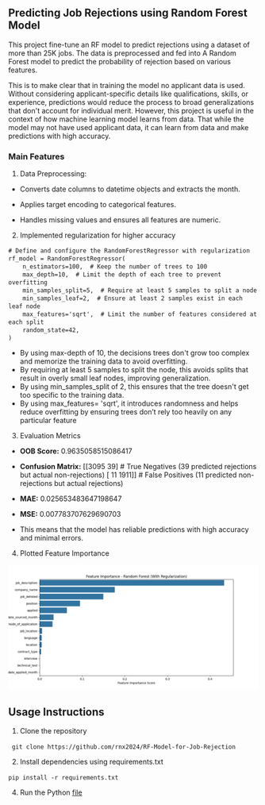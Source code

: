 ## Predicting Job Rejections using Random Forest Model

This project fine-tune an RF model to predict rejections using a dataset of more than 25K jobs. The data is preprocessed and fed into 
A Random Forest model to predict the probability of rejection based on various features. 

This is to make clear that in training the model no applicant data is used. Without considering applicant-specific details like 
qualifications, skills, or experience, predictions would reduce the process to broad generalizations that don't account for individual 
merit. However, this project is useful in the context of how machine learning model learns from data. That while the model may not have 
used applicant data, it can learn from data and make predictions with high accuracy. 

### Main Features 

1. Data Preprocessing:

  - Converts date columns to datetime objects and extracts the month.

  - Applies target encoding to categorical features.

  - Handles missing values and ensures all features are numeric.


2. Implemented regularization for higher accuracy

```
# Define and configure the RandomForestRegressor with regularization
rf_model = RandomForestRegressor(
    n_estimators=100,  # Keep the number of trees to 100
    max_depth=10,  # Limit the depth of each tree to prevent overfitting
    min_samples_split=5,  # Require at least 5 samples to split a node
    min_samples_leaf=2,  # Ensure at least 2 samples exist in each leaf node
    max_features='sqrt',  # Limit the number of features considered at each split
    random_state=42,
)
```
- By using max-depth of 10, the decisions trees don't grow too complex and memorize the training data to avoid overfitting.
- By requiring at least 5 samples to split the node, this avoids splits that result in overly small leaf nodes, improving generalization.
- By using min_samples_split of 2, this ensures that the tree doesn't get too specific to the training data.
- By using max_features= 'sqrt', it introduces randomness and helps reduce overfitting by ensuring trees don’t rely too heavily on any particular feature

3. Evaluation Metrics

- **OOB Score:** 0.9635058515086417

- **Confusion Matrix:** 
[[3095   39] # True Negatives (39 predicted rejections but actual non-rejections)
 [  11 1911]] # False Positives (11 predicted non-rejections but actual rejections)

- **MAE:** 0.025653483647198647

- **MSE:** 0.007783707629690703

- This means that the model has reliable predictions with high accuracy and minimal errors. 

4. Plotted Feature Importance 

![Image1](https://github.com/rnx2024/RF-Model-for-Job-Rejection/blob/main/feature-importance.png)


## Usage Instructions

1. Clone the repository 

``` git clone https://github.com/rnx2024/RF-Model-for-Job-Rejection```

2. Install dependencies using requirements.txt
   
```pip install -r requirements.txt```

4. Run the Python [file](https://github.com/rnx2024/RF-Model-for-Job-Rejection/blob/main/RF_model_regularized.py)

